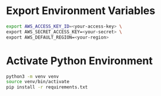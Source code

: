 
# Export Environment Variables
```sh
export AWS_ACCESS_KEY_ID=<your-access-key> \
export AWS_SECRET_ACCESS_KEY=<your-secret> \
export AWS_DEFAULT_REGION=<your-region>
```

# Activate Python Environment
```sh
python3 -m venv venv
source venv/bin/activate
pip install -r requirements.txt
```